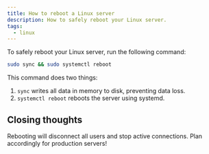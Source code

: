 ```yaml
---
title: How to reboot a Linux server
description: How to safely reboot your Linux server.
tags:
  - linux
---
```


To safely reboot your Linux server, run the following command:

```bash
sudo sync && sudo systemctl reboot
```

This command does two things:

1. `sync` writes all data in memory to disk, preventing data loss.
2. `systemctl reboot` reboots the server using systemd.

## Closing thoughts

Rebooting will disconnect all users and stop active connections. Plan accordingly for production servers!
